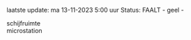 laatste update: 
ma 13-11-2023  5:00   uur 
Status: FAALT - geel - 
<div class="service Y">schijfruimte</div><div class="service R">microstation</div>